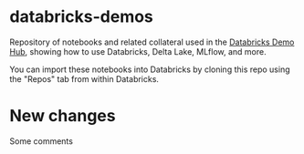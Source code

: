 # databricks-demos

Repository of notebooks and related collateral used in the [Databricks Demo Hub](https://databricks.com/discover/demos), showing how to use Databricks, Delta Lake, MLflow, and more.

You can import these notebooks into Databricks by cloning this repo using the "Repos" tab from within Databricks.

# New changes
Some comments